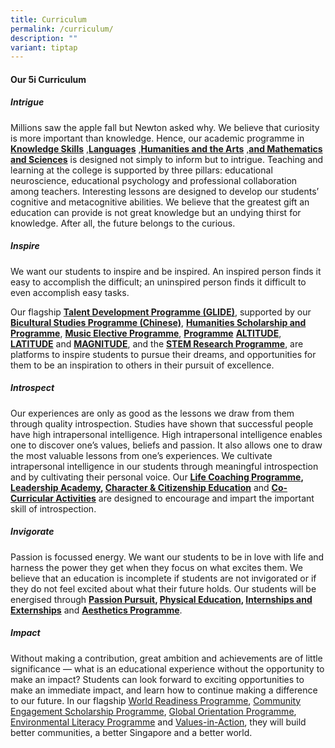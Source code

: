 ```yaml
---
title: Curriculum
permalink: /curriculum/
description: ""
variant: tiptap
---
```

<h4><strong>Our 5i Curriculum</strong></h4>
<h5><strong>Intrigue</strong></h5>
<p>Millions saw the apple fall but Newton asked why. We believe that curiosity
is more important than knowledge. Hence, our academic programme in <strong><a href="/subjects/" rel="noopener noreferrer nofollow" target="_blank">Knowledge Skills</a></strong>
<a href="/subjects/" rel="noopener noreferrer nofollow" target="_blank">,</a><strong><a href="/subjects/" rel="noopener noreferrer nofollow" target="_blank">Languages</a></strong>
<a href="/subjects/" rel="noopener noreferrer nofollow" target="_blank">,</a><strong><a href="/subjects/" rel="noopener noreferrer nofollow" target="_blank">Humanities and the Arts</a></strong>
<a href="/subjects/" rel="noopener noreferrer nofollow" target="_blank">,</a><strong><a href="/subjects/" rel="noopener noreferrer nofollow" target="_blank">and Mathematics and Sciences</a></strong> is
designed not simply to inform but to intrigue. Teaching and learning at
the college is supported by three pillars: educational neuroscience, educational
psychology and professional collaboration among teachers. Interesting lessons
are designed to develop our students’ cognitive and metacognitive abilities.
We believe that the greatest gift an education can provide is not great
knowledge but an undying thirst for knowledge. After all, the future belongs
to the curious.</p>
<h5><strong>Inspire</strong></h5>
<p>We want our students to inspire and be inspired. An inspired person finds
it easy to accomplish the difficult; an uninspired person finds it difficult
to even accomplish easy tasks.</p>
<p>Our flagship <strong><a href="/flagship-programmes/tdp/" rel="noopener noreferrer nofollow" target="_blank">Talent Development Programme (GLIDE)</a></strong>,
supported by our <strong><a href="/special-programmes/bsp/" rel="noopener noreferrer nofollow" target="_blank">Bicultural Studies Programme (Chinese)</a></strong>, <strong><a href="/special-programmes/hsp/" rel="noopener noreferrer nofollow" target="_blank">Humanities Scholarship and Programme</a></strong>, <strong><a href="/special-programmes/mep/" rel="noopener noreferrer nofollow" target="_blank">Music Elective Programme</a></strong>, <strong><a href="/special-programmes/altitude/" rel="noopener noreferrer nofollow" target="_blank">Programme</a></strong>
<a href="/special-programmes/altitude/" rel="noopener noreferrer nofollow" target="_blank"></a><strong><a href="/special-programmes/altitude/" rel="noopener noreferrer nofollow" target="_blank">ALTITUDE</a></strong>, <strong><a href="/special-programmes/latitude/" rel="noopener noreferrer nofollow" target="_blank">LATITUDE</a></strong> and <strong><a href="/special-programmes/magnitude/" rel="noopener noreferrer nofollow" target="_blank">MAGNITUDE</a></strong>,
and the <strong><a href="/special-programmes/stem/" rel="noopener noreferrer nofollow" target="_blank">STEM Research Programme</a></strong>,
are platforms to inspire students to pursue their dreams, and opportunities
for them to be an inspiration to others in their pursuit of excellence.</p>
<h5><strong>Introspect</strong></h5>
<p>Our experiences are only as good as the lessons we draw from them through
quality introspection. Studies have shown that successful people have high
intrapersonal intelligence. High intrapersonal intelligence enables one
to discover one’s values, beliefs and passion. It also allows one to draw
the most valuable lessons from one’s experiences. We cultivate intrapersonal
intelligence in our students through meaningful introspection and by cultivating
their personal voice. Our <strong><a href="/flagship-programmes/lcp/" rel="noopener noreferrer nofollow" target="_blank">Life Coaching Programme</a>, <a href="/student-development/leadership/" rel="noopener noreferrer nofollow" target="_blank">Leadership Academy</a>, <a href="/student-development/cce/" rel="noopener noreferrer nofollow" target="_blank">Character &amp; Citizenship Education</a></strong> and <strong><a href="/culture/cca/" rel="noopener noreferrer nofollow" target="_blank">Co-Curricular Activities</a></strong> are
designed to encourage and impart the important skill of introspection.</p>
<h5><strong>Invigorate</strong></h5>
<p>Passion is focussed energy. We want our students to be in love with life
and harness the power they get when they focus on what excites them. We
believe that an education is incomplete if students are not invigorated
or if they do not feel excited about what their future holds. Our students
will be energised through <strong><a href="/flagship-programmes/pp/" rel="noopener noreferrer nofollow" target="_blank">Passion Pursuit</a>, <a href="/about/staff/pe/" rel="noopener noreferrer nofollow" target="_blank">Physical Education</a>, <a href="/culture/internships/" rel="noopener noreferrer nofollow" target="_blank">Internships and Externships</a></strong> and <strong><a href="/culture/aesthetics/" rel="noopener noreferrer nofollow" target="_blank">Aesthetics Programme</a></strong>.</p>
<h5><strong>Impact</strong></h5>
<p>Without making a contribution, great ambition and achievements are of
little significance — what is an educational experience without the opportunity
to make an impact? Students can look forward to exciting opportunities
to make an immediate impact, and learn how to continue making a difference
to our future. In our flagship <a href="/flagship-programmes/wrp/" rel="noopener noreferrer nofollow" target="_blank">World Readiness&nbsp;Programme</a>,
<a href="/special-programmes/csp/" rel="noopener noreferrer nofollow" target="_blank">Community Engagement Scholarship Programme</a>, <a href="/student-development/go/" rel="noopener noreferrer nofollow" target="_blank">Global Orientation Programme</a>, <a href="/student-development/elp/" rel="noopener noreferrer nofollow" target="_blank">Environmental Literacy Programme</a> and
<a href="/student-development/via/" rel="noopener noreferrer nofollow" target="_blank">Values-in-Action</a>, they will build better communities, a better Singapore
and a better world.</p>